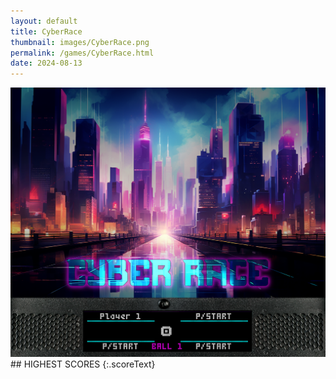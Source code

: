 ```yaml
---
layout: default
title: CyberRace
thumbnail: images/CyberRace.png
permalink: /games/CyberRace.html
date: 2024-08-13
---
```


<img src="../images/CyberRace.png" class="gameThumbnail img-fluid mx-auto align-middle">
## HIGHEST SCORES
{:.scoreText}

